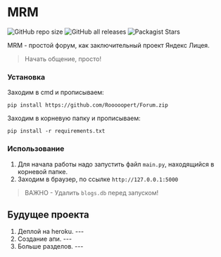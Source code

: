 # MRM #
![GitHub repo size](https://img.shields.io/github/repo-size/Rooooopert/Forum?color=green) ![GitHub all releases](https://img.shields.io/github/downloads/Rooooopert/Forum/total) ![Packagist Stars](https://img.shields.io/packagist/stars/Rooooopert/Forum)

MRM - простой форум, как заключительный проект Яндекс Лицея.
> Начать общение, просто!

### Установка ###
Заходим в cmd и прописываем:
```
pip install https://github.com/Rooooopert/Forum.zip
```
Заходим в корневую папку и прописываем:
```
pip install -r requirements.txt
```
### Использование ###
1. Для начала работы надо запустить файл `main.py`, находящийся в корневой папке.
2. Заходим в браузер, по ссылке `http://127.0.0.1:5000`
>ВАЖНО - Удалить `blogs.db` перед запуском!

## Будущее проекта ###
1. Деплой на heroku. *---*
2. Создание апи. *---*
3. Больше разделов. *---*
